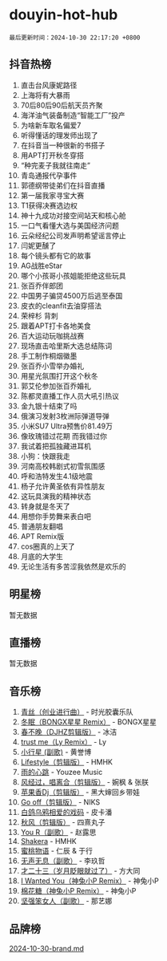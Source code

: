 # douyin-hot-hub

`最后更新时间：2024-10-30 22:17:20 +0800`

## 抖音热榜

1. 直击台风康妮路径
1. 上海将有大暴雨
1. 70后80后90后航天员齐聚
1. 海洋油气装备制造“智能工厂”投产
1. 为啥新车取名偏爱7
1. 听得懂话的理发师出现了
1. 在抖音当一种很新的书搭子
1. 用APT打开秋冬穿搭
1. “种完麦子我就往南走”
1. 青岛通报代孕事件
1. 郭德纲带徒弟们在抖音直播
1. 第一届我家寻宝大赛
1. T1获得决赛选边权
1. 神十九成功对接空间站天和核心舱
1. 一口气看懂大选与美国经济问题
1. 云朵经纪公司发声明希望谣言停止
1. 闫妮更醺了
1. 每个镜头都有它的故事
1. AG战胜eStar
1. 哪个小孩哥小孩姐能拒绝这些玩具
1. 张百乔伴郎团
1. 中国男子骗贷4500万后逃至泰国
1. 皮衣的cleanfit去油穿搭法
1. 荣梓杉 背刺
1. 跟着APT打卡各地美食
1. 百大运动玩咖挑战赛
1. 现场直击哈里斯大选总结陈词
1. 手工制作桐烟徽墨
1. 张百乔小雪举办婚礼
1. 用星光氛围打开这个秋冬
1. 郭艾伦参加张百乔婚礼
1. 陈都灵直播工作人员大吼引热议
1. 金九银十结束了吗
1. 俄演习发射3枚洲际弹道导弹
1. 小米SU7 Ultra预售价81.49万
1. 像玫瑰错过花期 而我错过你
1. 我试着把孤独藏进耳机
1. 小狗：快跟我走
1. 河南高校韩剧式初雪氛围感
1. 呼和浩特发生4.1级地震
1. 杨子允许黄圣依有异性朋友
1. 这玩具演我的精神状态
1. 转身就是冬天了
1. 用想你手势舞来表白吧
1. 普通朋友翻唱
1. APT Remix版
1. cos圈真的上天了
1. 月底的大学生
1. 无论生活有多苦涩我依然是欢乐的

## 明星榜

暂无数据

## 直播榜

暂无数据

## 音乐榜

1. [青丝（创业进行曲）](https://sf5-hl-cdn-tos.douyinstatic.com/obj/tos-cn-ve-2774/ooYARJB5iBRNhCOkDsS3BAKW91CIMoQfwzwKLi) - 时光胶囊乐队
1. [冬眠（BONGX星星 Remix）](https://sf5-hl-cdn-tos.douyinstatic.com/obj/tos-cn-ve-2774/oMCfFFoE3LwQ7agAgOIG4ieExqkeAsxNBEkLdz) - BONGX星星
1. [春不晚（DJHZ剪辑版）](https://sf5-hl-cdn-tos.douyinstatic.com/obj/tos-cn-ve-2774/osEZa7YZ6wNo9QDABgfGFaCQKRQTNafsBJDnKt) - 冰洁
1. [trust me（Ly Remix）](https://sf3-cdn-tos.douyinstatic.com/obj/tos-cn-ve-2774/oUo1M8fz5AfmMSExABQQKFE0eCMWgsiccfqrMA) - Ly
1. [小行星 (副歌)](https://sf5-hl-cdn-tos.douyinstatic.com/obj/tos-cn-ve-2774/oArWEvgkJwVsB0KMIw6iBsAoHAciIjJqzWeTQr) - 黄誉博
1. [Lifestyle（剪辑版）](https://sf3-cdn-tos.douyinstatic.com/obj/tos-cn-ve-2774/owfqGgjwG3V5lCLaAIezFMeg3LtuKNBaZKgzPV) - HMHK
1. [雨的心跳](https://sf3-cdn-tos.douyinstatic.com/obj/tos-cn-ve-2774/o0vI5NZuiJgxWIQQFhXO0RTrsiIAsBSiMIECz) - Youzee Music
1. [风经过，唱离合（剪辑版）](https://sf6-cdn-tos.douyinstatic.com/obj/tos-cn-ve-2774/okllg5DG2MmUF3aiiDfBZx6ZLvfwOTtbCEAHyI) - 婉枫 & 张朕
1. [苹果香Dj（剪辑版）](https://sf5-hl-cdn-tos.douyinstatic.com/obj/tos-cn-ve-2774/oEeIEQbYGAOspCTRAIeYF4Ok8LgZ8NBaRe4ztR) - 黑大婶回乡带娃
1. [Go off（剪辑版）](https://sf5-hl-cdn-tos.douyinstatic.com/obj/tos-cn-ve-2774/oYLJZTCGnIQBt2BsMBCFksOEMnDQesCr2gfZ7N) - NIKS
1. [白鸽乌鸦相爱的戏码](https://sf5-hl-cdn-tos.douyinstatic.com/obj/tos-cn-ve-2774/oMVVEf6eDAOmFtNtCsEqKpIorBDM8Nkg6TZRqC) - 皮卡潘
1. [秋风（剪辑版）](https://sf3-cdn-tos.douyinstatic.com/obj/tos-cn-ve-2774/ocGaU84LfAfzMd2wbXdQFpCGhBiXg82JNMRRie) - 四熹丸子
1. [You R（副歌）](https://sf6-cdn-tos.douyinstatic.com/obj/tos-cn-ve-2774/oc0MZn9aEfLkCFLIxKQQcgBjS9mBBuDttYPfZ1) - 赵露思
1. [Shakera](https://sf3-cdn-tos.douyinstatic.com/obj/tos-cn-ve-2774/ocKtEBgQ8FiQCBDf3nj9Z9gEGEQ4fAZDYEocLY) - HMHK
1. [蜜桃物语](https://sf5-hl-cdn-tos.douyinstatic.com/obj/tos-cn-ve-2774/oIhOSCZtIACtYU4XQkngiW9kCBfVD1Fz9IYeqL) - 仁辰 & 于行
1. [无声无息（副歌）](https://sf3-cdn-tos.douyinstatic.com/obj/tos-cn-ve-2774/osmzBBdYMBoz2NHW7AYiZEErnITswCiYzuA3Nf) - 李玖哲
1. [才二十三（岁月眨眼就过了）](https://sf5-hl-cdn-tos.douyinstatic.com/obj/tos-cn-ve-2774/oYAvkTrUXEBMWYUbL3nl8i01MJ5skiIZASC2H) - 方大同
1. [I Wanted You（神兔小P Remix）](https://sf5-hl-cdn-tos.douyinstatic.com/obj/tos-cn-ve-2774/o4CAubmDQdZeEkstFnCvKIMDag8D2BSBOjfNuh) - 神兔小P
1. [棉花糖（神兔小P Remix）](https://sf5-hl-cdn-tos.douyinstatic.com/obj/tos-cn-ve-2774/o0pEDf1GaEfEYJ1FbgOAFCITQ1zeFD3kgBWGcG) - 神兔小P
1. [坚强笨女人（副歌）](https://sf3-cdn-tos.douyinstatic.com/obj/tos-cn-ve-2774/ospNInQiZvGWyBVg5zkNsAMct5uJIg1CrZiPL) - 那艺娜

## 品牌榜

[2024-10-30-brand.md](2024-10-30-brand.md)
